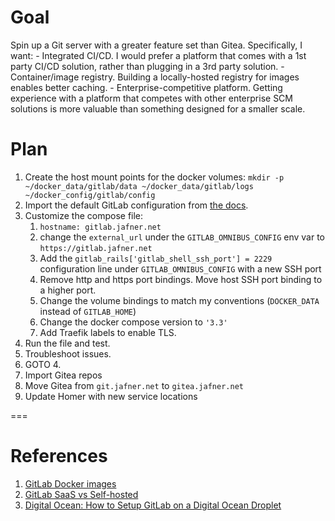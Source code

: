 # Goal
Spin up a Git server with a greater feature set than Gitea. 
Specifically, I want:
    - Integrated CI/CD. I would prefer a platform that comes with a 1st party CI/CD solution, rather than plugging in a 3rd party solution.
    - Container/image registry. Building a locally-hosted registry for images enables better caching.
    - Enterprise-competitive platform. Getting experience with a platform that competes with other enterprise SCM solutions is more valuable than something designed for a smaller scale.

# Plan
1. Create the host mount points for the docker volumes: `mkdir -p ~/docker_data/gitlab/data ~/docker_data/gitlab/logs ~/docker_config/gitlab/config`
2. Import the default GitLab configuration from [the docs](https://docs.gitlab.com/ee/install/docker.html#install-gitlab-using-docker-compose).
3. Customize the compose file:
    1. `hostname: gitlab.jafner.net`
    2. change the `external_url` under the `GITLAB_OMNIBUS_CONFIG` env var to `https://gitlab.jafner.net`
    3. Add the `gitlab_rails['gitlab_shell_ssh_port'] = 2229` configuration line under `GITLAB_OMNIBUS_CONFIG` with a new SSH port
    4. Remove http and https port bindings. Move host SSH port binding to a higher port.
    5. Change the volume bindings to match my conventions (`DOCKER_DATA` instead of `GITLAB_HOME`)
    6. Change the docker compose version to `'3.3'`
    7. Add Traefik labels to enable TLS.
4. Run the file and test.
5. Troubleshoot issues.
6. GOTO 4.
7. Import Gitea repos
8. Move Gitea from `git.jafner.net` to `gitea.jafner.net`
9. Update Homer with new service locations


===

# References

1. [GitLab Docker images](https://docs.gitlab.com/ee/install/docker.html)
2. [GitLab SaaS vs Self-hosted](https://about.gitlab.com/handbook/marketing/strategic-marketing/dot-com-vs-self-managed/)
3. [Digital Ocean: How to Setup GitLab on a Digital Ocean Droplet](https://www.digitalocean.com/community/tutorials/how-to-setup-gitlab-a-self-hosted-github)